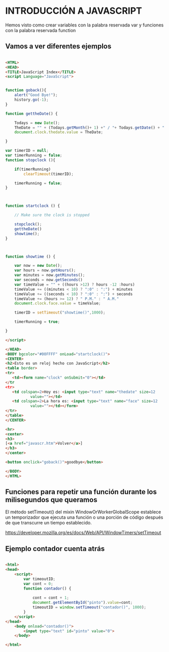# INTRODUCCIÓN A JAVASCRIPT


Hemos visto como crear variables con la palabra reservada var y funciones con la palabra reservada function


Vamos a ver diferentes ejemplos
---

```html

<HTML>
<HEAD>
<TITLE>JavaScript Index</TITLE>
<script Language="JavaScript">


function goback(){
	alert("Good Bye!");
	history.go(-1);
}

function gettheDate() {

	Todays = new Date();
	TheDate = "" + (Todays.getMonth()+ 1) +" / "+ Todays.getDate() + " / " + (Todays.getYear() + 1900) 
	document.clock.thedate.value = TheDate;

}

var timerID = null;
var timerRunning = false;
function stopclock (){

	if(timerRunning)
		clearTimeout(timerID);

	timerRunning = false;
}



function startclock () {

	// Make sure the clock is stopped

	stopclock();
	gettheDate()
	showtime();
}



function showtime () {

	var now = new Date();
	var hours = now.getHours();
	var minutes = now.getMinutes();
	var seconds = now.getSeconds()
	var timeValue = "" + ((hours >12) ? hours -12 :hours)
	timeValue += ((minutes < 10) ? ":0" : ":") + minutes
	timeValue += ((seconds < 10) ? ":0" : ":") + seconds
	timeValue += (hours >= 12) ? " P.M." : " A.M."
	document.clock.face.value = timeValue;

	timerID = setTimeout("showtime()",1000);

	timerRunning = true;

}

</script>

</HEAD>
<BODY bgcolor="#00FFFF" onLoad="startclock()">
<CENTER>
<h2>Esto es un reloj hecho con JavaScript</h2>
<table border>
<tr>
   <td><form name="clock" onSubmit="0"></td>
</tr
<tr>
   <td colspan=2>Hoy es: <input type="text" name="thedate" size=12
           value=""></td>
   <td colspan=2>La hora es: <input type="text" name="face" size=12
           value=""></td></form>
</tr>
</table>
</CENTER>

<hr>
<center>
<h3>
[<a href="javascr.htm">Volver</a>]
</h3>
</center>

<button onclick="goback()">goodbye</button>

</BODY>
</HTML>

```

Funciones para repetir una función durante los milisegundos que queramos
---
El método setTimeout() del mixin WindowOrWorkerGlobalScope establece un temporizador que ejecuta una función o una porción de código después de que transcurre un tiempo establecido.

https://developer.mozilla.org/es/docs/Web/API/WindowTimers/setTimeout


Ejemplo contador cuenta atrás
---
```html

<html>
<head>
    <script>
        var timeoutID;
        var cont = 0;
        function contador() {
            
            cont = cont + 1;
            document.getElementById("pinto").value=cont;
            timeoutID = window.setTimeout("contador()", 1000);
        }
    </script>
</head>
    <body onload="contador()">
        <input type="text" id="pinto" value="0">
    </body>

</html>
``` 
